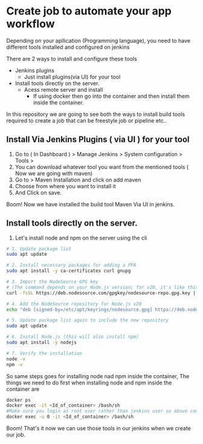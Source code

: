# Create  job to automate your app workflow

Depending on your apllication (Programming language), you need to have different tools installed and configured on jenkins

There are 2 ways to install and configure these tools
  - Jenkins plugins
    - Just install plugins(via UI) for your tool
  - Install tools directly on the server.
    - Acess remote server and install
      - If using docker then go into the container and then install them inside the container.

In this repository we are going to see both the ways to install build tools required to create a job that can be freestyle job or pipeline etc..

## Install Via Jenkins Plugins ( via UI ) for your tool

1. Go to ( In Dashboard ) > Manage Jenkins > System configuration > Tools >
2. You can download whatever tool you want from the mentioned tools ( Now we are going with maven)
3. Go to > Maven Installation and click on add maven
4. Choose from where you want to install it
5. And Click on save.

Boom! Now we have installed the build tool Maven Via UI in jenkins.

## Install tools directly on the server.

1. Let's install node and npm on the server using the cli

```bash
# 1. Update package list
sudo apt update

# 2. Install necessary packages for adding a PPA
sudo apt install -y ca-certificates curl gnupg

# 3. Import the NodeSource GPG key
# (The command depends on your Node.js version; for v20, it's like this)
curl -fsSL https://deb.nodesource.com/gpgkey/nodesource-repo.gpg.key | sudo gpg --dearmor -o /etc/apt/keyrings/nodesource.gpg

# 4. Add the NodeSource repository for Node.js v20
echo "deb [signed-by=/etc/apt/keyrings/nodesource.gpg] https://deb.nodesource.com/node_20.x nodistro main" | sudo tee /etc/apt/sources.list.d/nodesource.list

# 5. Update package list again to include the new repository
sudo apt update

# 6. Install Node.js (this will also install npm)
sudo apt install -y nodejs

# 7. Verify the installation
node -v
npm -v
```
So same steps goes for installing node nad npm inside the container, The things we need to do first when installing node and npm inside the container are
```bash
docker ps
docker exec -it <Id_of_container> /bash/sh
#Make sure you login as root user rather than jenkins user so above command has to modified a bit
docker exec -u 0 -it <Id_of_container> /bash/sh 
```

Boom! That's it now we can use those tools in our jenkins when we create our job.
